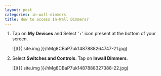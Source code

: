 ```yaml
---
layout: post
categories: in-wall-dimmers
title: How to access In-Wall Dimmers?
---
```


1. Tap on **My Devices** and Select '+' icon present at the bottom of your screen.

    ![]({{ site.img }}/hMg8CBaP7uk1487888264747-21.jpg)

2. Select **Switches and Controls**. Tap on **Inwall Dimmers**.

    ![]({{ site.img }}/hMg8CBaP7uk1487888327388-22.jpg)